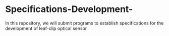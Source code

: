 # Specifications-Development-
In this repository, we will submit programs to establish specifications for the development of leaf-clip optical sensor
